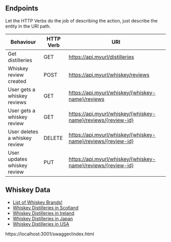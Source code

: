 

## Endpoints

Let the HTTP Verbs do the job of describing the action, just describe the entity in the URI path.

| Behaviour  | HTTP Verb  | URI |
|---|---|---|
|  Get distilleries |  GET |  https://api.myurl/distilleries |
|  Whiskey review created |  POST |  https://api.myurl/whiskey/reviews |
|  User gets a whiskey reviews |  GET |  https://api.myurl/whiskey/{whiskey-name}/reviews |
|  User gets a whiskey review |  GET |  https://api.myurl/whiskey/{whiskey-name}/reviews/{review-id} |
|  User deletes a whiskey review |  DELETE |  https://api.myurl/whiskey/{whiskey-name}/reviews/{review-id} |
|  User updates whiskey review |  PUT |  https://api.myurl/whiskey/{whiskey-name}/reviews/{review-id} |

## Whiskey Data

* [List of Whiskey Brands!](https://en.wikipedia.org/wiki/List_of_whisky_brands#)
* [Whiskey Distilleries in Scotland](https://en.wikipedia.org/wiki/List_of_whisky_distilleries_in_Scotland)
* [Whiskey Distilleries in Ireland](https://en.wikipedia.org/wiki/Irish_whiskey#Current_distilleries)
* [Whiskey Distilleries in Japan](https://en.wikipedia.org/wiki/Japanese_whisky#Distilleries)
* [Whiskey Distilleries in USA](https://en.wikipedia.org/wiki/Japanese_whisky#Distilleries)

https://localhost:3001/swagger/index.html